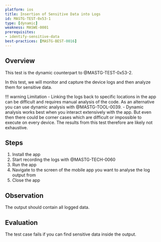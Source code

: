 ```yaml
---
platform: ios
title: Insertion of Sensitive Data into Logs
id: MASTG-TEST-0x53-1
type: [dynamic]
weakness: MASWE-0001
prerequisites:
- identify-sensitive-data
best-practices: [MASTG-BEST-0016]
---
```


## Overview

This test is the dynamic counterpart to @MASTG-TEST-0x53-2.

In this test, we will monitor and capture the device logs and then analyze them for sensitive data.

!!! warning Limitation
    - Linking the logs back to specific locations in the app can be difficult and requires manual analysis of the code. As an alternative you can use dynamic analysis with @MASTG-TOOL-0039.
    - Dynamic analysis works best when you interact extensively with the app. But even then there could be corner cases which are difficult or impossible to execute on every device. The results from this test therefore are likely not exhaustive.

## Steps

1. Install the app
2. Start recording the logs with @MASTG-TECH-0060
3. Run the app
4. Navigate to the screen of the mobile app you want to analyse the log output from
5. Close the app

## Observation

The output should contain all logged data.

## Evaluation

The test case fails if you can find sensitive data inside the output.
